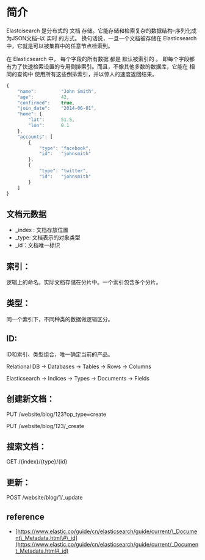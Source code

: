 # 简介

Elastcisearch 是分布式的 文档 存储。它能存储和检索复杂的数据结构–序列化成为JSON文档–以 实时 的方式。 换句话说，一旦一个文档被存储在 Elasticsearch 中，它就是可以被集群中的任意节点检索到。

在 Elasticsearch 中， 每个字段的所有数据 都是 默认被索引的 。 即每个字段都有为了快速检索设置的专用倒排索引。而且，不像其他多数的数据库，它能在 相同的查询中 使用所有这些倒排索引，并以惊人的速度返回结果。

```javascript
{
    "name":         "John Smith",
    "age":          42,
    "confirmed":    true,
    "join_date":    "2014-06-01",
    "home": {
        "lat":      51.5,
        "lon":      0.1
    },
    "accounts": [
        {
            "type": "facebook",
            "id":   "johnsmith"
        },
        {
            "type": "twitter",
            "id":   "johnsmith"
        }
    ]
}
```

## 文档元数据

* \_index : 文档存放位置 
* \_type: 文档表示的对象类型
* \_id：文档唯一标识

## 索引：

逻辑上的命名。实际文档存储在分片中。一个索引包含多个分片。

## 类型：

同一个索引下，不同种类的数据做逻辑区分。

## ID:

ID和索引、类型组合，唯一确定当前的产品。

Relational DB -&gt; Databases -&gt; Tables -&gt; Rows -&gt; Columns

Elasticsearch -&gt; Indices -&gt; Types -&gt; Documents -&gt; Fields

## 创建新文档：

PUT /website/blog/123?op\_type=create

PUT /website/blog/123/\_create

## **搜索文档：**

GET /{index}/{type}/{id}

## 更新：

POST /website/blog/1/\_update

## reference

* [https://www.elastic.co/guide/cn/elasticsearch/guide/current/\_Document\_Metadata.html\#\_id](https://www.elastic.co/guide/cn/elasticsearch/guide/current/_Document_Metadata.html#_id)

